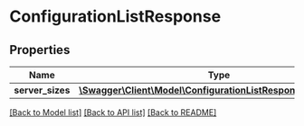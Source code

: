 # ConfigurationListResponse

## Properties
Name | Type | Description | Notes
------------ | ------------- | ------------- | -------------
**server_sizes** | [**\Swagger\Client\Model\ConfigurationListResponseServerSizes**](ConfigurationListResponseServerSizes.md) |  | [optional] 

[[Back to Model list]](../README.md#documentation-for-models) [[Back to API list]](../README.md#documentation-for-api-endpoints) [[Back to README]](../README.md)


